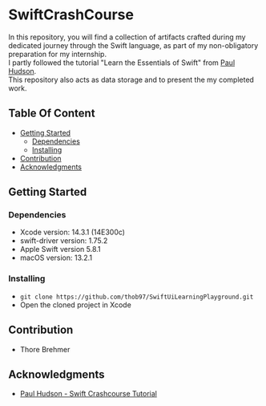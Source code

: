 # SwiftCrashCourse

In this repository, you will find a collection of artifacts crafted during my dedicated journey through the Swift language, as part of my non-obligatory preparation for my internship. <br>
I partly followed the tutorial "Learn the Essentials of Swift" from [Paul Hudson](https://youtu.be/n5X_V81OYnQ?si=BFXe8qQ49MIa09QM). <br>
This repository also acts as data storage and to present the my completed work. 


## Table Of Content

- [Getting Started](#getting-started)
    - [Dependencies](#dependencies)
    - [Installing](#installing)
- [Contribution](#contribution)
- [Acknowledgments](#acknowledgments)

## Getting Started

### Dependencies

* Xcode version: 14.3.1 (14E300c)
* swift-driver version: 1.75.2
* Apple Swift version 5.8.1
* macOS version: 13.2.1

### Installing

* ```git clone https://github.com/thob97/SwiftUiLearningPlayground.git```
* Open the cloned project in Xcode

## Contribution

* Thore Brehmer

## Acknowledgments

* [Paul Hudson - Swift Crashcourse Tutorial](https://youtu.be/n5X_V81OYnQ?si=BFXe8qQ49MIa09QM)
